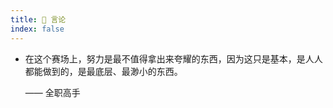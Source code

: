 ```yaml
---
title: 📰 言论
index: false
---
```


- 在这个赛场上，努力是最不值得拿出来夸耀的东西，因为这只是基本，是人人都能做到的，是最底层、最渺小的东西。

  —— 全职高手
